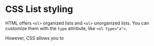 # CSS List styling
HTML offers `<ol>` organized lists and `<ul>` unorganized lists.
You can customize them with the `type` attribute, like `<ol type="a">`.

However, CSS allows you to 